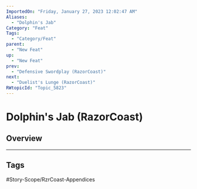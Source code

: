 ```yaml
---
ImportedOn: "Friday, January 27, 2023 12:02:47 AM"
Aliases:
  - "Dolphin's Jab"
Category: "Feat"
Tags:
  - "Category/Feat"
parent:
  - "New Feat"
up:
  - "New Feat"
prev:
  - "Defensive Swordplay (RazorCoast)"
next:
  - "Duelist's Lunge (RazorCoast)"
RWtopicId: "Topic_5823"
---
```

# Dolphin's Jab (RazorCoast)
## Overview

---
## Tags
#Story-Scope/RzrCoast-Appendices


